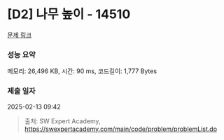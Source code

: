# [D2] 나무 높이 - 14510 

[문제 링크](https://swexpertacademy.com/main/code/problem/problemDetail.do?contestProbId=AYFofW8qpXYDFAR4) 

### 성능 요약

메모리: 26,496 KB, 시간: 90 ms, 코드길이: 1,777 Bytes

### 제출 일자

2025-02-13 09:42



> 출처: SW Expert Academy, https://swexpertacademy.com/main/code/problem/problemList.do